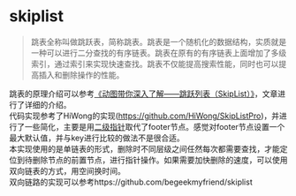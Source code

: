 # skiplist
> 跳表全称叫做跳跃表，简称跳表。跳表是一个随机化的数据结构，实质就是一种可以进行二分查找的有序链表。跳表在原有的有序链表上面增加了多级索引，通过索引来实现快速查找。跳表不仅能提高搜索性能，同时也可以提高插入和删除操作的性能。

跳表的原理介绍可以参考[《动图带你深入了解——跳跃列表（SkipList）》](https://juejin.cn/post/7015396092351086622)，文章进行了详细的介绍。  
代码实现参考了HiWong的实现(https://github.com/HiWong/SkipListPro)，并进行了一些简化，主要是用[二级指针](https://coolshell.cn/articles/8990.html)取代了footer节点。感觉对footer节点设置一个最大默认值，并与key进行比较的做法不是很合适。  
本实现使用的是单链表的形式，删除时不同层级之间任然每次都需要查找，才能定位到待删除节点的前置节点，进行指针操作。如果需要加快删除的速度，可以使用双向链表的方式，用空间换时间。  
双向链路的实现可以参考https://github.com/begeekmyfriend/skiplist
